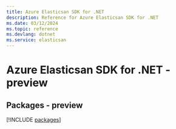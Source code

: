 ```yaml
---
title: Azure Elasticsan SDK for .NET
description: Reference for Azure Elasticsan SDK for .NET
ms.date: 03/12/2024
ms.topic: reference
ms.devlang: dotnet
ms.service: elasticsan
---
```

# Azure Elasticsan SDK for .NET - preview
## Packages - preview
[!INCLUDE [packages](elasticsan-index.md)]
